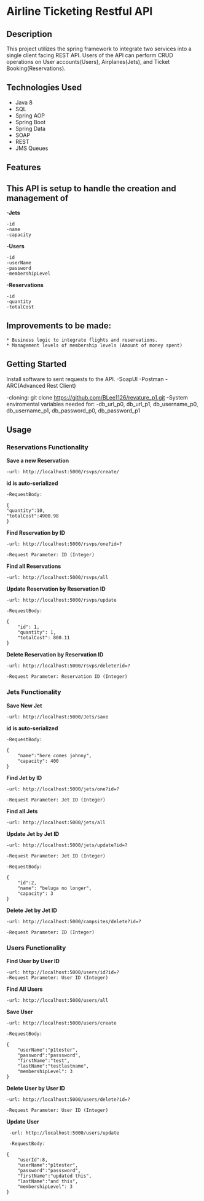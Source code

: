 # Airline Ticketing Restful API
## Description

This project utilizes the spring framework to integrate two services into a single client facing REST API.  Users of the API can perform CRUD operations on User accounts(Users), Airplanes(Jets), and Ticket Booking(Reservations).

## Technologies Used

* Java 8
* SQL
* Spring AOP
* Spring Boot
* Spring Data
* SOAP
* REST
* JMS Queues

## Features
This API is setup to handle the creation and management of
----------------------------------------------------------
**-Jets**
    
    -id
    -name
    -capacity
**-Users**
   
    -id
    -userName
    -password
    -membershipLevel
**-Reservations**
  
    -id
    -quantity
    -totalCost
    
Improvements to be made:
----------------------------------------------------------
    * Business logic to integrate flights and reservations.
    * Management levels of membership levels (Amount of money spent)

## Getting Started

Install software to sent requests to the API.
-SoapUI
-Postman
-ARC(Advanced Rest Client)

-cloning: git clone https://github.com/BLee1126/revature_p1.git
-System enviromental variables needed for:
-db_url_p0, db_url_p1, db_username_p0, db_username_p1, db_password_p0, db_password_p1

## Usage

### Reservations Functionality


**Save a new Reservation** 

    -url: http://localhost:5000/rsvps/create/

**id is auto-serialized**

    -RequestBody:

    {
    "quantity":10,
    "totalCost":4900.98
    }    
**Find Reservation by ID**

    -url: http://localhost:5000/rsvps/one?id=?

    -Request Parameter: ID (Integer)
   
**Find all Reservations**

    -url: http://localhost:5000/rsvps/all

**Update Reservation by Reservation ID**

    -url: http://localhost:5000/rsvps/update

    -RequestBody:

    {
        "id": 1,
        "quantity": 1,
        "totalCost": 800.11
    }
                   
**Delete Reservation by Reservation ID**

    -url: http://localhost:5000/rsvps/delete?id=?

    -Request Parameter: Reservation ID (Integer)


### Jets Functionality


**Save New Jet**

    -url: http://localhost:5000/Jets/save

**id is auto-serialized**

    -RequestBody:

    {
        "name":"here comes johnny",
        "capacity": 400
    }
    
**Find Jet by ID**

    -url: http://localhost:5000/jets/one?id=?

    -Request Parameter: Jet ID (Integer)
    
**Find all Jets**

    -url: http://localhost:5000/jets/all
    
**Update Jet by Jet ID**

    -url: http://localhost:5000/jets/update?id=?

    -Request Parameter: Jet ID (Integer)

    -RequestBody:

    {
        "id":2,
        "name": "beluga no longer",
        "capacity": 3
    }
                  
**Delete Jet by Jet ID**

    -url: http://localhost:5000/campsites/delete?id=?

    -Request Parameter: ID (Integer)
   
### Users Functionality


**Find User by User ID**

    -url: http://localhost:5000/users/id?id=?
    -Request Parameter: User ID (Integer)

**Find All Users**

    -url: http://localhost:5000/users/all
    
**Save User**

    -url: http://localhost:5000/users/create

    -RequestBody:

    {
        "userName":"p1tester",
        "password":"passsword",
        "firstName":"test",
        "lastName":"testlastname",
        "membershipLevel": 3
    }
                   
**Delete User by User ID**

    -url: http://localhost:5000/users/delete?id=?

    -Request Parameter: User ID (Integer)

 **Update User**
 
     -url: http://localhost:5000/users/update
 
     -RequestBody:

    {
        "userId":8,
        "userName":"p1tester",
        "password":"passsword",
        "firstName":"updated this",
        "lastName":"and this",
        "membershipLevel": 3
    }




